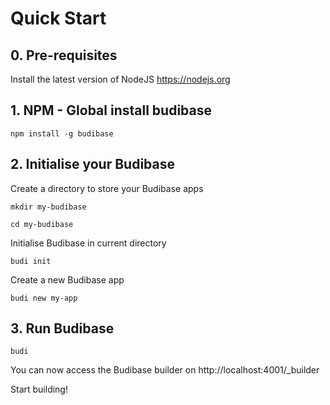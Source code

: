# Quick Start

## 0. Pre-requisites

Install the latest version of NodeJS https://nodejs.org

## **1. NPM - Global install budibase**

```
npm install -g budibase
```



## **2. Initialise your Budibase**

Create a directory to store your Budibase apps

```
mkdir my-budibase
```

```
cd my-budibase
```

Initialise Budibase in current directory

```
budi init
```

Create a new Budibase app

```
budi new my-app
```

## **3. Run Budibase**

```
budi
```

You can now access the Budibase builder on http://localhost:4001/_builder

Start building!

